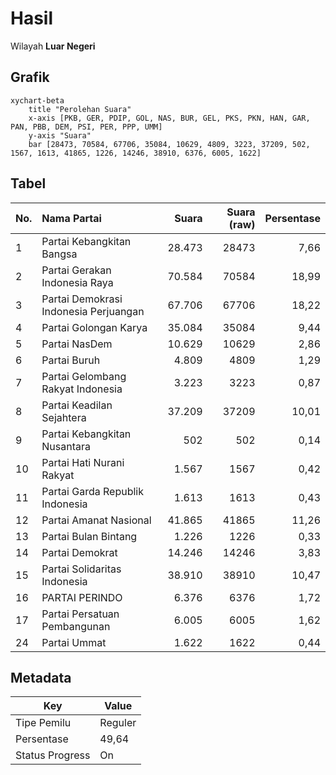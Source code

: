 # Hasil

Wilayah **Luar Negeri**

## Grafik

```mermaid
xychart-beta
    title "Perolehan Suara"
    x-axis [PKB, GER, PDIP, GOL, NAS, BUR, GEL, PKS, PKN, HAN, GAR, PAN, PBB, DEM, PSI, PER, PPP, UMM]
    y-axis "Suara"
    bar [28473, 70584, 67706, 35084, 10629, 4809, 3223, 37209, 502, 1567, 1613, 41865, 1226, 14246, 38910, 6376, 6005, 1622]
```

## Tabel

| No. | Nama Partai                           | Suara  | Suara (raw) | Persentase |
|:--- |:------------------------------------- | ------:| -----------:| ----------:|
| 1   | Partai Kebangkitan Bangsa             | 28.473 | 28473       | 7,66       |
| 2   | Partai Gerakan Indonesia Raya         | 70.584 | 70584       | 18,99      |
| 3   | Partai Demokrasi Indonesia Perjuangan | 67.706 | 67706       | 18,22      |
| 4   | Partai Golongan Karya                 | 35.084 | 35084       | 9,44       |
| 5   | Partai NasDem                         | 10.629 | 10629       | 2,86       |
| 6   | Partai Buruh                          | 4.809  | 4809        | 1,29       |
| 7   | Partai Gelombang Rakyat Indonesia     | 3.223  | 3223        | 0,87       |
| 8   | Partai Keadilan Sejahtera             | 37.209 | 37209       | 10,01      |
| 9   | Partai Kebangkitan Nusantara          | 502    | 502         | 0,14       |
| 10  | Partai Hati Nurani Rakyat             | 1.567  | 1567        | 0,42       |
| 11  | Partai Garda Republik Indonesia       | 1.613  | 1613        | 0,43       |
| 12  | Partai Amanat Nasional                | 41.865 | 41865       | 11,26      |
| 13  | Partai Bulan Bintang                  | 1.226  | 1226        | 0,33       |
| 14  | Partai Demokrat                       | 14.246 | 14246       | 3,83       |
| 15  | Partai Solidaritas Indonesia          | 38.910 | 38910       | 10,47      |
| 16  | PARTAI PERINDO                        | 6.376  | 6376        | 1,72       |
| 17  | Partai Persatuan Pembangunan          | 6.005  | 6005        | 1,62       |
| 24  | Partai Ummat                          | 1.622  | 1622        | 0,44       |


## Metadata

| Key             | Value   |
| --------------- | ------- |
| Tipe Pemilu     | Reguler |
| Persentase      | 49,64   |
| Status Progress | On      |



